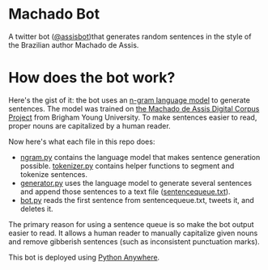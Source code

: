 # Machado Bot

A twitter bot ([@assisbot](https://twitter.com/assis_bot))that generates random sentences in the style of the Brazilian author Machado de Assis.

# How does the bot work?

Here's the gist of it: the bot uses an [n-gram language model](https://web.stanford.edu/~jurafsky/slp3/3.pdf) to generate sentences. The model was trained on [the Machado de Assis Digital Corpus Project](http://machado.byu.edu/) from Brigham Young University. To make sentences easier to read, proper nouns are capitalized by a human reader.

Now here's what each file in this repo does:

- [ngram.py](https://github.com/lucasadelino/machado-bot/blob/main/ngram.py) contains the language model that makes sentence generation possible. [tokenizer.py](https://github.com/lucasadelino/machado-bot/blob/main/tokenizer.py) contains helper functions to segment and tokenize sentences. 
- [generator.py](https://github.com/lucasadelino/machado-bot/blob/main/generator.py) uses the language model to generate several sentences and append those sentences to a text file ([sentencequeue.txt](https://github.com/lucasadelino/machado-bot/blob/main/sentencequeue.txt)).
- [bot.py](https://github.com/lucasadelino/machado-bot/blob/main/bot.py) reads the first sentence from sentencequeue.txt, tweets it, and deletes it. 

The primary reason for using a sentence queue is so make the bot output easier to read. It allows a human reader to manually capitalize given nouns and remove gibberish sentences (such as inconsistent punctuation marks).

This bot is deployed using [Python Anywhere](https://www.pythonanywhere.com).
